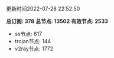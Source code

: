 更新时间2022-07-28 22:52:50

**总订阅: 378**
**总节点: 13502**
**有效节点: 2533**
- ss节点: 617
- trojan节点: 144
- v2ray节点: 1772

